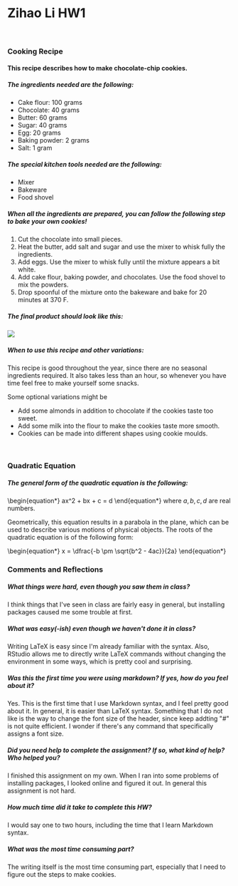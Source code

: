 Zihao Li HW1
================

<br/>

### Cooking Recipe <br/>

#### This recipe describes how to make chocolate-chip cookies.

##### The ingredients needed are the following:

-   Cake flour: 100 grams
-   Chocolate: 40 grams
-   Butter: 60 grams
-   Sugar: 40 grams
-   Egg: 20 grams
-   Baking powder: 2 grams
-   Salt: 1 gram

##### The special kitchen tools needed are the following:

-   Mixer
-   Bakeware
-   Food shovel

##### When all the ingredients are prepared, you can follow the following step to bake your own cookies!

1.  Cut the chocolate into small pieces.
2.  Heat the butter, add salt and sugar and use the mixer to whisk fully the ingredients.
3.  Add eggs. Use the mixer to whisk fully until the mixture appears a bit white.
4.  Add cake flour, baking powder, and chocolates. Use the food shovel to mix the powders.
5.  Drop spoonful of the mixture onto the bakeware and bake for 20 minutes at 370 F.

##### The final product should look like this:

![](https://cdn1.pri.org/sites/default/files/story/images/cookies733.jpg)

##### When to use this recipe and other variations:

This recipe is good throughout the year, since there are no seasonal ingredients required. It also takes less than an hour, so whenever you have time feel free to make yourself some snacks.

Some optional variations might be

-   Add some almonds in addition to chocolate if the cookies taste too sweet.
-   Add some milk into the flour to make the cookies taste more smooth.
-   Cookies can be made into different shapes using cookie moulds.

<br/>

### Quadratic Equation

##### The general form of the quadratic equation is the following:

\begin{equation*}
  ax^2 + bx + c = d
\end{equation*}
where *a*, *b*, *c*, *d* are real numbers.

Geometrically, this equation results in a parabola in the plane, which can be used to describe various motions of physical objects. The roots of the quadratic equation is of the following form:

\begin{equation*}
  x = \dfrac{-b \pm \sqrt{b^2 - 4ac}}{2a}
\end{equation*}
<br/>

### Comments and Reflections

##### What things were hard, even though you saw them in class?

I think things that I've seen in class are fairly easy in general, but installing packages caused me some trouble at first.

##### What was easy(-ish) even though we haven't done it in class?

Writing LaTeX is easy since I'm already familiar with the syntax. Also, RStudio allows me to directly write LaTeX commands without changing the environment in some ways, which is pretty cool and surprising.

##### Was this the first time you were using markdown? If yes, how do you feel about it?

Yes. This is the first time that I use Markdown syntax, and I feel pretty good about it. In general, it is easier than LaTeX syntax. Something that I do not like is the way to change the font size of the header, since keep addting "\#" is not quite efficient. I wonder if there's any command that specifically assigns a font size.

##### Did you need help to complete the assignment? If so, what kind of help? Who helped you?

I finished this assignment on my own. When I ran into some problems of installing packages, I looked online and figured it out. In general this assignment is not hard.

##### How much time did it take to complete this HW?

I would say one to two hours, including the time that I learn Markdown syntax.

##### What was the most time consuming part?

The writing itself is the most time consuming part, especially that I need to figure out the steps to make cookies.
